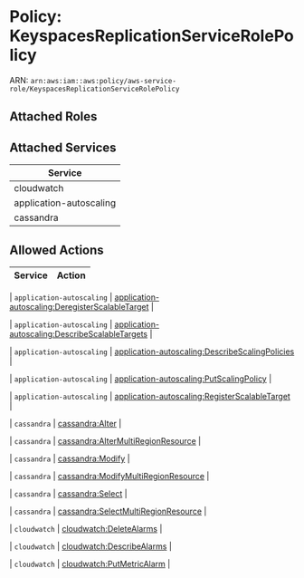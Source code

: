 # Policy: KeyspacesReplicationServiceRolePolicy

ARN: `arn:aws:iam::aws:policy/aws-service-role/KeyspacesReplicationServiceRolePolicy`

## Attached Roles

## Attached Services

| Service |
|---------|
| cloudwatch |
| application-autoscaling |
| cassandra |

## Allowed Actions

| Service | Action |
|:-------:|--------|

| `application-autoscaling` | [application-autoscaling:DeregisterScalableTarget](../actions.md#application-autoscaling:deregisterscalabletarget) |

| `application-autoscaling` | [application-autoscaling:DescribeScalableTargets](../actions.md#application-autoscaling:describescalabletargets) |

| `application-autoscaling` | [application-autoscaling:DescribeScalingPolicies](../actions.md#application-autoscaling:describescalingpolicies) |

| `application-autoscaling` | [application-autoscaling:PutScalingPolicy](../actions.md#application-autoscaling:putscalingpolicy) |

| `application-autoscaling` | [application-autoscaling:RegisterScalableTarget](../actions.md#application-autoscaling:registerscalabletarget) |

| `cassandra` | [cassandra:Alter](../actions.md#cassandra:alter) |

| `cassandra` | [cassandra:AlterMultiRegionResource](../actions.md#cassandra:altermultiregionresource) |

| `cassandra` | [cassandra:Modify](../actions.md#cassandra:modify) |

| `cassandra` | [cassandra:ModifyMultiRegionResource](../actions.md#cassandra:modifymultiregionresource) |

| `cassandra` | [cassandra:Select](../actions.md#cassandra:select) |

| `cassandra` | [cassandra:SelectMultiRegionResource](../actions.md#cassandra:selectmultiregionresource) |

| `cloudwatch` | [cloudwatch:DeleteAlarms](../actions.md#cloudwatch:deletealarms) |

| `cloudwatch` | [cloudwatch:DescribeAlarms](../actions.md#cloudwatch:describealarms) |

| `cloudwatch` | [cloudwatch:PutMetricAlarm](../actions.md#cloudwatch:putmetricalarm) |
